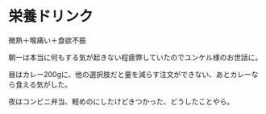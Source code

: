 # 栄養ドリンク

微熱＋喉痛い＋食欲不振

朝一は本当に何もする気が起きない程疲弊していたのでユンケル様のお世話に。

昼はカレー200gに、他の選択肢だと量を減らす注文ができない、あとカレーなら食える気がした。

夜はコンビニ弁当、軽めのにしたけどきつかった、どうしたことやら。
